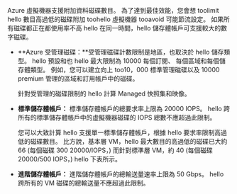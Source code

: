 Azure 虛擬機器支援附加資料磁碟數目。 為了達到最佳效能，您會想 toolimit hello 數目高過低的磁碟附加 toohello 虛擬機器 tooavoid 可能節流設定。 如果所有磁碟都正在都使用率不高 hello 在同一時間，hello 儲存體帳戶可支援較大的數字磁碟。

* **Azure 受管理磁碟：**受管理磁碟計數限制是地區，也取決於 hello 儲存類型。 hello 預設和也 hello 最大限制為 10000 每個訂閱、 每個區域和每個儲存體類型。 例如，您可以建立向上 too10，000 標準管理磁碟以及 10000 premium 管理的區域和訂用帳戶中的磁碟。 

    針對受管理的磁碟限制的 hello 計算 Managed 快照集和映像。

* **標準儲存體帳戶：** 標準儲存體帳戶的總要求率上限為 20000 IOPS。 hello 跨所有的標準儲存體帳戶中的虛擬機器磁碟的 IOPS 總數不應超過此限制。
  
    您可以大致計算 hello 支援單一標準儲存體帳戶，根據 hello 要求率限制高過低的磁碟數目。 比方說，基本層 VM，hello 最大數目的高過低的磁碟已大約 66 (每個磁碟 300 20000/IOPS，) 而針對標準層 VM，約 40 (每個磁碟 20000/500 IOPS，) hello 下表所示。 
* **進階儲存體帳戶：** 進階儲存體帳戶的總輸送量速率上限為 50 Gbps。 hello 跨所有的 VM 磁碟的總輸送量不應超過此限制。

